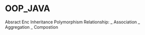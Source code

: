 # OOP_JAVA
Absract 
Enc
Inheritance
Polymorphism
Relationship:
_ Association
_ Aggregation
_ Compostion
